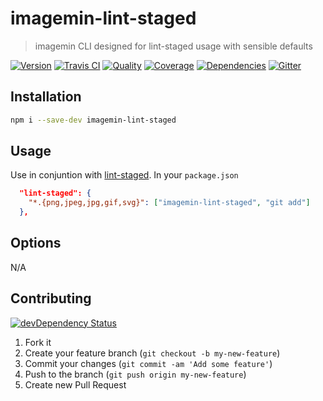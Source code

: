 # imagemin-lint-staged
> imagemin CLI designed for lint-staged usage with sensible defaults

[![Version][npm-image]][npm-url] [![Travis CI][travis-image]][travis-url] [![Quality][codeclimate-image]][codeclimate-url] [![Coverage][codeclimate-coverage-image]][codeclimate-coverage-url] [![Dependencies][gemnasium-image]][gemnasium-url] [![Gitter][gitter-image]][gitter-url]


## Installation

```sh
npm i --save-dev imagemin-lint-staged
```

## Usage

Use in conjuntion with [lint-staged][lint-staged]. In your `package.json`

```json
  "lint-staged": {
    "*.{png,jpeg,jpg,gif,svg}": ["imagemin-lint-staged", "git add"]
  },
```


## Options

N/A


## Contributing

[![devDependency Status][david-dm-image]][david-dm-url]

1. Fork it
2. Create your feature branch (`git checkout -b my-new-feature`)
3. Commit your changes (`git commit -am 'Add some feature'`)
4. Push to the branch (`git push origin my-new-feature`)
5. Create new Pull Request


[lint-staged]: https://github.com/okonet/lint-staged
[npm-image]: https://img.shields.io/npm/v/imagemin-lint-staged.svg?style=flat-square
[npm-url]: https://www.npmjs.org/package/imagemin-lint-staged

[travis-image]: https://img.shields.io/travis/tomchentw/imagemin-lint-staged.svg?style=flat-square
[travis-url]: https://travis-ci.org/tomchentw/imagemin-lint-staged
[codeclimate-image]: https://img.shields.io/codeclimate/github/tomchentw/imagemin-lint-staged.svg?style=flat-square
[codeclimate-url]: https://codeclimate.com/github/tomchentw/imagemin-lint-staged
[codeclimate-coverage-image]: https://img.shields.io/codeclimate/coverage/github/tomchentw/imagemin-lint-staged.svg?style=flat-square
[codeclimate-coverage-url]: https://codeclimate.com/github/tomchentw/imagemin-lint-staged
[gemnasium-image]: https://img.shields.io/gemnasium/tomchentw/imagemin-lint-staged.svg?style=flat-square
[gemnasium-url]: https://gemnasium.com/tomchentw/imagemin-lint-staged
[gitter-image]: https://badges.gitter.im/Join%20Chat.svg
[gitter-url]: https://gitter.im/tomchentw/imagemin-lint-staged?utm_source=badge&utm_medium=badge&utm_campaign=pr-badge&utm_content=badge
[david-dm-image]: https://img.shields.io/david/dev/tomchentw/imagemin-lint-staged.svg?style=flat-square
[david-dm-url]: https://david-dm.org/tomchentw/imagemin-lint-staged#info=devDependencies
